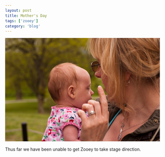 ```yaml
---
layout: post
title: Mother's Day
tags: ['zooey']
category: 'blog'
---
```


![Direction :: Nikon D90](/media/2009/05/direction.jpg)

Thus far we have been unable to get Zooey to take stage direction.

